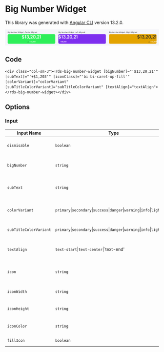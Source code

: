 # Big Number Widget

This library was generated with [Angular CLI](https://github.com/angular/angular-cli) version 13.2.0.
<p align="left">
<img src="../../assets/big-number.png" alt="Big Number Widget"/>
<p/>

## Code

`<div class="col-sm-3"><rds-big-number-widget [bigNumber]="'$13,20,21'" [subText]="'+$1,203'" [iconClass]="'bi bi-caret-up-fill'" [colorVariant]="colorVariant"   [subTitleColorVariant]="subTitleColorVariant" [textAlign]="textAlign"></rds-big-number-widget></div>`

## Options
### Input
<!-- prettier-ignore -->
| Input Name                  | Type                             |Example| Description                                                                  |
| --------------------------- | -------------------------------- |------------| ---------------------------------------------------------------------------- |
| `dismisable`                     | `boolean`                            |"false"|Shows the close button  |
| `bigNumber`                | `string`                           |"55,000"| to set the big number to be displayed       |
| `subText`                | `string`                           |"8,65,230"| to set the sub text to be displayed       |
| `colorVariant`                | `primary`\|`secondary`\|`success`\|`danger`\|`warning`\|`info`\|`light`\|`dark`   |"danger"|  For setting color for the big number |
| `subTitleColorVariant`   | `primary`\|`secondary`\|`success`\|`danger`\|`warning`\|`info`\|`light`\|`dark`  |"danger"|  For setting color for the sub text  |
|`textAlign`    |`text-start`\|`text-center`\|`text-end'|   `text-center`   |for setting alignment of the content |
|`icon`|`string`|"plus"|"for setting the icon to be displayed"|
|`iconWidth`|`string`|"12px"|"to set width of the icon"|
|`iconHeight`|`string`|"12px"|"to set height of the icon"|
|`iconColor`  |`string`   |"#f14b4b"    |"to set color of the icon"|
|`fillIcon`|`boolean`   |"true"   | "for getting filled icon"|
